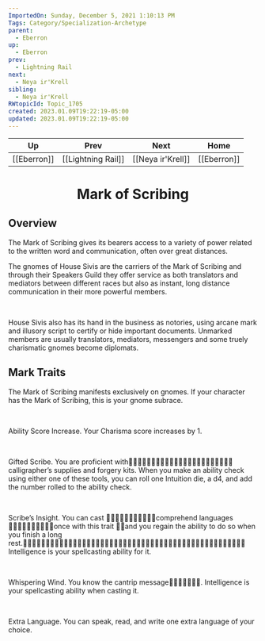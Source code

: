 ```yaml
---
ImportedOn: Sunday, December 5, 2021 1:10:13 PM
Tags: Category/Specialization-Archetype
parent:
  - Eberron
up:
  - Eberron
prev:
  - Lightning Rail
next:
  - Neya ir'Krell
sibling:
  - Neya ir'Krell
RWtopicId: Topic_1705
created: 2023.01.09T19:22:19-05:00
updated: 2023.01.09T19:22:19-05:00
---
```


| Up | Prev | Next | Home |
|----|------|------|------|
| [[Eberron]] | [[Lightning Rail]] | [[Neya ir'Krell]] | [[Eberron]] |

# <center>Mark of Scribing</center>

## Overview

The Mark of Scribing gives its bearers access to a variety of power related to the written word and communication, often over great distances.

The gnomes of House Sivis are the carriers of the Mark of Scribing and through their Speakers Guild they offer service as both translators and mediators between different races but also as instant, long distance communication in their more powerful members.

 

House Sivis also has its hand in the business as notories, using arcane mark and illusory script to certify or hide important documents. Unmarked members are usually translators, mediators, messengers and some truely charismatic gnomes become diplomats.

## Mark Traits

The Mark of Scribing manifests exclusively on gnomes. If your character has the Mark of Scribing, this is your gnome subrace. 

 

Ability Score Increase. Your Charisma score increases by 1. 

 

Gifted Scribe. You are proficient with􀁁􀁗􀁝􀀃􀁉􀁚􀁍􀀃􀁘􀁚􀁗􀃅􀁋􀁑􀁍􀁖􀁜􀀃􀁟􀁑􀁜􀁐􀀃 calligrapher’s supplies and forgery kits. When you make an ability check using either one of these tools, you can roll one Intuition die, a d4, and add the number rolled to the ability check. 

 

Scribe’s Insight. You can cast 􀁋􀁗􀁕􀁘􀁚􀁍􀁐􀁍􀁖􀁌􀀃comprehend languages 􀁔􀁉􀁖􀁏􀁝􀁉􀁏􀁍􀁛􀀃once with this trait 􀀔􀀃and you regain the ability to do so when you finish a long rest.􀁜􀁐􀁍􀀃􀁉􀁊􀁑􀁔􀁑􀁜􀁡􀀃􀁜􀁗􀀃􀁌􀁗􀀃􀁛􀁗􀀃􀁟􀁐􀁍􀁖􀀃􀁡􀁗􀁝􀀃􀃅􀁖􀁑􀁛􀁐􀀃􀁉􀀃􀁔􀁗􀁖􀁏􀀃􀁚􀁍􀁛􀁜􀀖􀀃 Intelligence is your spellcasting ability for it. 

 

Whispering Wind. You know the cantrip message􀁕􀁍􀁛􀁛􀁉􀁏􀁍. Intelligence is your spellcasting ability when casting it. 

 

Extra Language. You can speak, read, and write one extra language of your choice.
